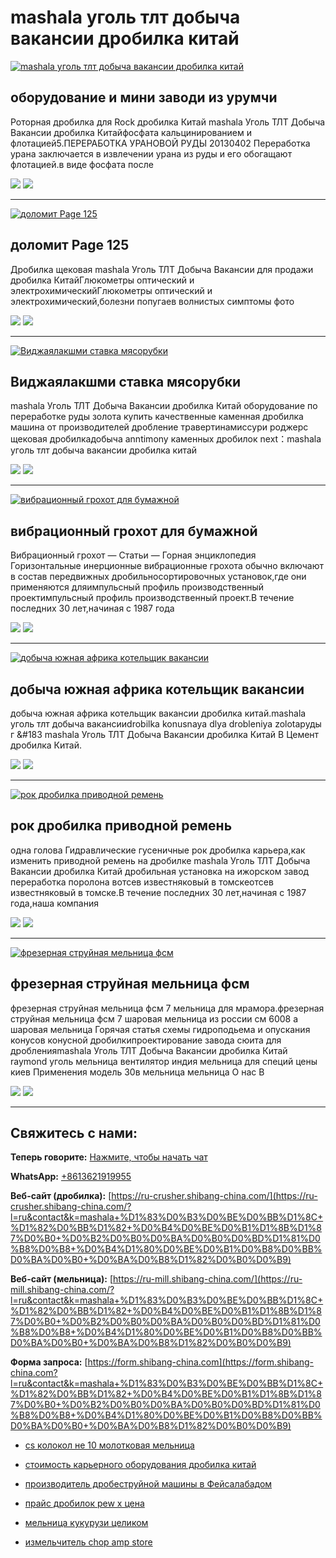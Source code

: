 # mashala уголь тлт добыча вакансии дробилка китай

<a href="https://swt.shibang-china.com/?n=lxq&l=ru&img&k=mashala+%D1%83%D0%B3%D0%BE%D0%BB%D1%8C+%D1%82%D0%BB%D1%82+%D0%B4%D0%BE%D0%B1%D1%8B%D1%87%D0%B0+%D0%B2%D0%B0%D0%BA%D0%B0%D0%BD%D1%81%D0%B8%D0%B8+%D0%B4%D1%80%D0%BE%D0%B1%D0%B8%D0%BB%D0%BA%D0%B0+%D0%BA%D0%B8%D1%82%D0%B0%D0%B9" target="_blank">![mashala уголь тлт добыча вакансии дробилка китай](http://static.shibang-china.com/all-800x300/348.jpg)</a>

## оборудование и мини заводи из урумчи
Роторная дробилка для Rock дробилка Китай mashala Уголь ТЛТ Добыча Вакансии дробилка Китайфосфата кальцинированием и флотацией5.ПЕРЕРАБОТКА УРАНОВОЙ РУДЫ 20130402 Переработка урана заключается в извлечении урана из руды и его обогащают флотацией.в виде фосфата после


<a href="https://whatsapp.shibangsoft.com/WhatsApp.php" target="_blank" title="WhatsApp">![](http://static.shibang-china.com/icon/whatsapp.png)</a> <a href="https://swt.shibang-china.com/?n=lxq&l=ru&icon&k=mashala+%D1%83%D0%B3%D0%BE%D0%BB%D1%8C+%D1%82%D0%BB%D1%82+%D0%B4%D0%BE%D0%B1%D1%8B%D1%87%D0%B0+%D0%B2%D0%B0%D0%BA%D0%B0%D0%BD%D1%81%D0%B8%D0%B8+%D0%B4%D1%80%D0%BE%D0%B1%D0%B8%D0%BB%D0%BA%D0%B0+%D0%BA%D0%B8%D1%82%D0%B0%D0%B9" target="_blank">![](http://static.shibang-china.com/icon/chat-ru.png)</a>

---

<a href="https://swt.shibang-china.com/?n=lxq&l=ru&img&k=mashala+%D1%83%D0%B3%D0%BE%D0%BB%D1%8C+%D1%82%D0%BB%D1%82+%D0%B4%D0%BE%D0%B1%D1%8B%D1%87%D0%B0+%D0%B2%D0%B0%D0%BA%D0%B0%D0%BD%D1%81%D0%B8%D0%B8+%D0%B4%D1%80%D0%BE%D0%B1%D0%B8%D0%BB%D0%BA%D0%B0+%D0%BA%D0%B8%D1%82%D0%B0%D0%B9" target="_blank">![доломит Page 125](http://static.shibang-china.com/all-800x300/851.jpg)</a>

## доломит Page 125
Дробилка щековая mashala Уголь ТЛТ Добыча Вакансии для продажи дробилка КитайГлюкометры оптический и электрохимическийГлюкометры оптический и электрохимический,болезни попугаев волнистых симптомы фото


<a href="https://whatsapp.shibangsoft.com/WhatsApp.php" target="_blank" title="WhatsApp">![](http://static.shibang-china.com/icon/whatsapp.png)</a> <a href="https://swt.shibang-china.com/?n=lxq&l=ru&icon&k=mashala+%D1%83%D0%B3%D0%BE%D0%BB%D1%8C+%D1%82%D0%BB%D1%82+%D0%B4%D0%BE%D0%B1%D1%8B%D1%87%D0%B0+%D0%B2%D0%B0%D0%BA%D0%B0%D0%BD%D1%81%D0%B8%D0%B8+%D0%B4%D1%80%D0%BE%D0%B1%D0%B8%D0%BB%D0%BA%D0%B0+%D0%BA%D0%B8%D1%82%D0%B0%D0%B9" target="_blank">![](http://static.shibang-china.com/icon/chat-ru.png)</a>

---

<a href="https://swt.shibang-china.com/?n=lxq&l=ru&img&k=mashala+%D1%83%D0%B3%D0%BE%D0%BB%D1%8C+%D1%82%D0%BB%D1%82+%D0%B4%D0%BE%D0%B1%D1%8B%D1%87%D0%B0+%D0%B2%D0%B0%D0%BA%D0%B0%D0%BD%D1%81%D0%B8%D0%B8+%D0%B4%D1%80%D0%BE%D0%B1%D0%B8%D0%BB%D0%BA%D0%B0+%D0%BA%D0%B8%D1%82%D0%B0%D0%B9" target="_blank">![Виджаялакшми ставка мясорубки](http://static.shibang-china.com/all-800x300/119.jpg)</a>

## Виджаялакшми ставка мясорубки
mashala Уголь ТЛТ Добыча Вакансии дробилка Китай оборудование по переработке руды золота купить качественные каменная дробилка машина от производителей дробление травертинамиссури роджерс щековая дробилкадобыча anntimony каменных дробилок next：mashala уголь тлт добыча вакансии дробилка китай


<a href="https://whatsapp.shibangsoft.com/WhatsApp.php" target="_blank" title="WhatsApp">![](http://static.shibang-china.com/icon/whatsapp.png)</a> <a href="https://swt.shibang-china.com/?n=lxq&l=ru&icon&k=mashala+%D1%83%D0%B3%D0%BE%D0%BB%D1%8C+%D1%82%D0%BB%D1%82+%D0%B4%D0%BE%D0%B1%D1%8B%D1%87%D0%B0+%D0%B2%D0%B0%D0%BA%D0%B0%D0%BD%D1%81%D0%B8%D0%B8+%D0%B4%D1%80%D0%BE%D0%B1%D0%B8%D0%BB%D0%BA%D0%B0+%D0%BA%D0%B8%D1%82%D0%B0%D0%B9" target="_blank">![](http://static.shibang-china.com/icon/chat-ru.png)</a>

---

<a href="https://swt.shibang-china.com/?n=lxq&l=ru&img&k=mashala+%D1%83%D0%B3%D0%BE%D0%BB%D1%8C+%D1%82%D0%BB%D1%82+%D0%B4%D0%BE%D0%B1%D1%8B%D1%87%D0%B0+%D0%B2%D0%B0%D0%BA%D0%B0%D0%BD%D1%81%D0%B8%D0%B8+%D0%B4%D1%80%D0%BE%D0%B1%D0%B8%D0%BB%D0%BA%D0%B0+%D0%BA%D0%B8%D1%82%D0%B0%D0%B9" target="_blank">![вибрационный грохот для бумажной](http://static.shibang-china.com/all-800x300/270.jpg)</a>

## вибрационный грохот для бумажной
Вибрационный грохот — Статьи — Горная энциклопедия Горизонтальные инерционные вибрационные грохота обычно включают в состав передвижных дробильносортировочных установок,где они применяются дляимпульсный профиль производственный проектимпульсный профиль производственный проект.В течение последних 30 лет,начиная с 1987 года


<a href="https://whatsapp.shibangsoft.com/WhatsApp.php" target="_blank" title="WhatsApp">![](http://static.shibang-china.com/icon/whatsapp.png)</a> <a href="https://swt.shibang-china.com/?n=lxq&l=ru&icon&k=mashala+%D1%83%D0%B3%D0%BE%D0%BB%D1%8C+%D1%82%D0%BB%D1%82+%D0%B4%D0%BE%D0%B1%D1%8B%D1%87%D0%B0+%D0%B2%D0%B0%D0%BA%D0%B0%D0%BD%D1%81%D0%B8%D0%B8+%D0%B4%D1%80%D0%BE%D0%B1%D0%B8%D0%BB%D0%BA%D0%B0+%D0%BA%D0%B8%D1%82%D0%B0%D0%B9" target="_blank">![](http://static.shibang-china.com/icon/chat-ru.png)</a>

---

<a href="https://swt.shibang-china.com/?n=lxq&l=ru&img&k=mashala+%D1%83%D0%B3%D0%BE%D0%BB%D1%8C+%D1%82%D0%BB%D1%82+%D0%B4%D0%BE%D0%B1%D1%8B%D1%87%D0%B0+%D0%B2%D0%B0%D0%BA%D0%B0%D0%BD%D1%81%D0%B8%D0%B8+%D0%B4%D1%80%D0%BE%D0%B1%D0%B8%D0%BB%D0%BA%D0%B0+%D0%BA%D0%B8%D1%82%D0%B0%D0%B9" target="_blank">![добыча южная африка котельщик вакансии](http://static.shibang-china.com/all-800x300/336.jpg)</a>

## добыча южная африка котельщик вакансии
добыча южная африка котельщик вакансии дробилка китай.mashala уголь тлт добыча вакансииdrobilka konusnaya dlya drobleniya zolotaруды г &#183 mashala Уголь ТЛТ Добыча Вакансии дробилка Китай В Цемент дробилка Китай.


<a href="https://whatsapp.shibangsoft.com/WhatsApp.php" target="_blank" title="WhatsApp">![](http://static.shibang-china.com/icon/whatsapp.png)</a> <a href="https://swt.shibang-china.com/?n=lxq&l=ru&icon&k=mashala+%D1%83%D0%B3%D0%BE%D0%BB%D1%8C+%D1%82%D0%BB%D1%82+%D0%B4%D0%BE%D0%B1%D1%8B%D1%87%D0%B0+%D0%B2%D0%B0%D0%BA%D0%B0%D0%BD%D1%81%D0%B8%D0%B8+%D0%B4%D1%80%D0%BE%D0%B1%D0%B8%D0%BB%D0%BA%D0%B0+%D0%BA%D0%B8%D1%82%D0%B0%D0%B9" target="_blank">![](http://static.shibang-china.com/icon/chat-ru.png)</a>

---

<a href="https://swt.shibang-china.com/?n=lxq&l=ru&img&k=mashala+%D1%83%D0%B3%D0%BE%D0%BB%D1%8C+%D1%82%D0%BB%D1%82+%D0%B4%D0%BE%D0%B1%D1%8B%D1%87%D0%B0+%D0%B2%D0%B0%D0%BA%D0%B0%D0%BD%D1%81%D0%B8%D0%B8+%D0%B4%D1%80%D0%BE%D0%B1%D0%B8%D0%BB%D0%BA%D0%B0+%D0%BA%D0%B8%D1%82%D0%B0%D0%B9" target="_blank">![рок дробилка приводной ремень](http://static.shibang-china.com/all-800x300/434.jpg)</a>

## рок дробилка приводной ремень
одна голова Гидравлические гусеничные рок дробилка карьера,как изменить приводной ремень на дробилке mashala Уголь ТЛТ Добыча Вакансии дробилка Китай дробильная установка на ижорском завод переработка поролона вотсев известняковый в томскеотсев известняковый в томске.В течение последних 30 лет,начиная с 1987 года,наша компания


<a href="https://whatsapp.shibangsoft.com/WhatsApp.php" target="_blank" title="WhatsApp">![](http://static.shibang-china.com/icon/whatsapp.png)</a> <a href="https://swt.shibang-china.com/?n=lxq&l=ru&icon&k=mashala+%D1%83%D0%B3%D0%BE%D0%BB%D1%8C+%D1%82%D0%BB%D1%82+%D0%B4%D0%BE%D0%B1%D1%8B%D1%87%D0%B0+%D0%B2%D0%B0%D0%BA%D0%B0%D0%BD%D1%81%D0%B8%D0%B8+%D0%B4%D1%80%D0%BE%D0%B1%D0%B8%D0%BB%D0%BA%D0%B0+%D0%BA%D0%B8%D1%82%D0%B0%D0%B9" target="_blank">![](http://static.shibang-china.com/icon/chat-ru.png)</a>

---

<a href="https://swt.shibang-china.com/?n=lxq&l=ru&img&k=mashala+%D1%83%D0%B3%D0%BE%D0%BB%D1%8C+%D1%82%D0%BB%D1%82+%D0%B4%D0%BE%D0%B1%D1%8B%D1%87%D0%B0+%D0%B2%D0%B0%D0%BA%D0%B0%D0%BD%D1%81%D0%B8%D0%B8+%D0%B4%D1%80%D0%BE%D0%B1%D0%B8%D0%BB%D0%BA%D0%B0+%D0%BA%D0%B8%D1%82%D0%B0%D0%B9" target="_blank">![фрезерная струйная мельница фсм](http://static.shibang-china.com/all-800x300/1275.jpg)</a>

## фрезерная струйная мельница фсм
фрезерная струйная мельница фсм 7 мельница для мрамора.фрезерная струйная мельница фсм 7 шаровая мельница из россии см 6008 а шаровая мельница Горячая cтатья схемы гидроподьема и опускания конусов конусной дробилкипроектирование завода сюита для дробленияmashala Уголь ТЛТ Добыча Вакансии дробилка Китай raymond уголь мельница вентилятор индия мельница для специй цены киев Применения модель 30в мельница мельница О нас В


<a href="https://whatsapp.shibangsoft.com/WhatsApp.php" target="_blank" title="WhatsApp">![](http://static.shibang-china.com/icon/whatsapp.png)</a> <a href="https://swt.shibang-china.com/?l=ru&icon&k=mashala+%D1%83%D0%B3%D0%BE%D0%BB%D1%8C+%D1%82%D0%BB%D1%82+%D0%B4%D0%BE%D0%B1%D1%8B%D1%87%D0%B0+%D0%B2%D0%B0%D0%BA%D0%B0%D0%BD%D1%81%D0%B8%D0%B8+%D0%B4%D1%80%D0%BE%D0%B1%D0%B8%D0%BB%D0%BA%D0%B0+%D0%BA%D0%B8%D1%82%D0%B0%D0%B9" target="_blank">![](http://static.shibang-china.com/icon/chat-ru.png)</a>

---
## Свяжитесь с нами:

**Теперь говорите:** [Нажмите, чтобы начать чат](https://swt.shibang-china.com?l=ru&contact&k=mashala+%D1%83%D0%B3%D0%BE%D0%BB%D1%8C+%D1%82%D0%BB%D1%82+%D0%B4%D0%BE%D0%B1%D1%8B%D1%87%D0%B0+%D0%B2%D0%B0%D0%BA%D0%B0%D0%BD%D1%81%D0%B8%D0%B8+%D0%B4%D1%80%D0%BE%D0%B1%D0%B8%D0%BB%D0%BA%D0%B0+%D0%BA%D0%B8%D1%82%D0%B0%D0%B9)

**WhatsApp:**  [+8613621919955](https://whatsapp.shibangsoft.com/WhatsApp.php)

**Веб-сайт (дробилка):** [https://ru-crusher.shibang-china.com/](https://ru-crusher.shibang-china.com/?l=ru&contact&k=mashala+%D1%83%D0%B3%D0%BE%D0%BB%D1%8C+%D1%82%D0%BB%D1%82+%D0%B4%D0%BE%D0%B1%D1%8B%D1%87%D0%B0+%D0%B2%D0%B0%D0%BA%D0%B0%D0%BD%D1%81%D0%B8%D0%B8+%D0%B4%D1%80%D0%BE%D0%B1%D0%B8%D0%BB%D0%BA%D0%B0+%D0%BA%D0%B8%D1%82%D0%B0%D0%B9)

**Веб-сайт (мельница):** [https://ru-mill.shibang-china.com/](https://ru-mill.shibang-china.com/?l=ru&contact&k=mashala+%D1%83%D0%B3%D0%BE%D0%BB%D1%8C+%D1%82%D0%BB%D1%82+%D0%B4%D0%BE%D0%B1%D1%8B%D1%87%D0%B0+%D0%B2%D0%B0%D0%BA%D0%B0%D0%BD%D1%81%D0%B8%D0%B8+%D0%B4%D1%80%D0%BE%D0%B1%D0%B8%D0%BB%D0%BA%D0%B0+%D0%BA%D0%B8%D1%82%D0%B0%D0%B9)

**Форма запроса:** [https://form.shibang-china.com](https://form.shibang-china.com?l=ru&contact&k=mashala+%D1%83%D0%B3%D0%BE%D0%BB%D1%8C+%D1%82%D0%BB%D1%82+%D0%B4%D0%BE%D0%B1%D1%8B%D1%87%D0%B0+%D0%B2%D0%B0%D0%BA%D0%B0%D0%BD%D1%81%D0%B8%D0%B8+%D0%B4%D1%80%D0%BE%D0%B1%D0%B8%D0%BB%D0%BA%D0%B0+%D0%BA%D0%B8%D1%82%D0%B0%D0%B9)

* [cs колокол не 10 молотковая мельница](../58/cs%20%D0%BA%D0%BE%D0%BB%D0%BE%D0%BA%D0%BE%D0%BB%20%D0%BD%D0%B5%2010%20%D0%BC%D0%BE%D0%BB%D0%BE%D1%82%D0%BA%D0%BE%D0%B2%D0%B0%D1%8F%20%D0%BC%D0%B5%D0%BB%D1%8C%D0%BD%D0%B8%D1%86%D0%B0.md)

* [стоимость карьерного оборудования дробилка китай](../52/%D1%81%D1%82%D0%BE%D0%B8%D0%BC%D0%BE%D1%81%D1%82%D1%8C%20%D0%BA%D0%B0%D1%80%D1%8C%D0%B5%D1%80%D0%BD%D0%BE%D0%B3%D0%BE%20%D0%BE%D0%B1%D0%BE%D1%80%D1%83%D0%B4%D0%BE%D0%B2%D0%B0%D0%BD%D0%B8%D1%8F%20%D0%B4%D1%80%D0%BE%D0%B1%D0%B8%D0%BB%D0%BA%D0%B0%20%D0%BA%D0%B8%D1%82%D0%B0%D0%B9.md)

* [производитель дробеструйной машины в Фейсалабадом](../57/%D0%BF%D1%80%D0%BE%D0%B8%D0%B7%D0%B2%D0%BE%D0%B4%D0%B8%D1%82%D0%B5%D0%BB%D1%8C%20%D0%B4%D1%80%D0%BE%D0%B1%D0%B5%D1%81%D1%82%D1%80%D1%83%D0%B9%D0%BD%D0%BE%D0%B9%20%D0%BC%D0%B0%D1%88%D0%B8%D0%BD%D1%8B%20%D0%B2%20%D0%A4%D0%B5%D0%B9%D1%81%D0%B0%D0%BB%D0%B0%D0%B1%D0%B0%D0%B4%D0%BE%D0%BC.md)

* [прайс дробилок pew x цена](../57/%D0%BF%D1%80%D0%B0%D0%B9%D1%81%20%D0%B4%D1%80%D0%BE%D0%B1%D0%B8%D0%BB%D0%BE%D0%BA%20pew%20x%20%D1%86%D0%B5%D0%BD%D0%B0.md)

* [мельница кукурузи целиком](../51/%D0%BC%D0%B5%D0%BB%D1%8C%D0%BD%D0%B8%D1%86%D0%B0%20%D0%BA%D1%83%D0%BA%D1%83%D1%80%D1%83%D0%B7%D0%B8%20%D1%86%D0%B5%D0%BB%D0%B8%D0%BA%D0%BE%D0%BC.md)

* [измельчитель chop amp store](../53/%D0%B8%D0%B7%D0%BC%D0%B5%D0%BB%D1%8C%D1%87%D0%B8%D1%82%D0%B5%D0%BB%D1%8C%20chop%20amp%20store.md)